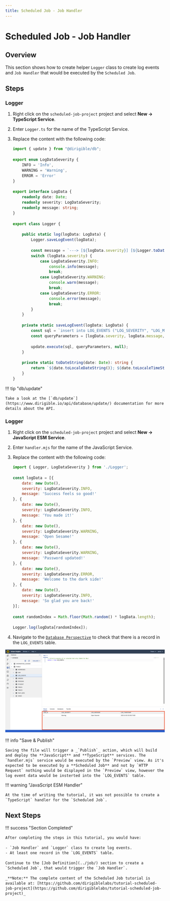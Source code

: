 ```yaml
---
title: Scheduled Job - Job Handler
---
```


Scheduled Job - Job Handler
===

## Overview

This section shows how to create helper `Logger` class to create log events and `Job Handler` that would be executed by the `Scheduled Job`.

## Steps

### Logger

1. Right click on the `scheduled-job-project` project and select **New &#8594; TypeScript Service**.
1. Enter `Logger.ts` for the name of the TypeScript Service.
1. Replace the content with the following code:

    ```ts
    import { update } from "@dirigible/db";

    export enum LogDataSeverity {
        INFO = 'Info',
        WARNING = 'Warning',
        ERROR = 'Error'
    }

    export interface LogData {
        readonly date: Date;
        readonly severity: LogDataSeverity;
        readonly message: string;
    }

    export class Logger {

        public static log(logData: LogData) {
            Logger.saveLogEvent(logData);

            const message = `---> [${logData.severity}] [${Logger.toDateString(logData.date)}]: ${logData.message} <---`;
            switch (logData.severity) {
                case LogDataSeverity.INFO:
                    console.info(message);
                    break;
                case LogDataSeverity.WARNING:
                    console.warn(message);
                    break;
                case LogDataSeverity.ERROR:
                    console.error(message);
                    break;
            }
        }

        private static saveLogEvent(logData: LogData) {
            const sql = `insert into LOG_EVENTS ("LOG_SEVERITY", "LOG_MESSAGE", "LOG_TIMESTAMP") values (?, ?, ?)`;
            const queryParameters = [logData.severity, logData.message, logData.date];

            update.execute(sql, queryParameters, null);
        }

        private static toDateString(date: Date): string {
            return `${date.toLocaleDateString()}; ${date.toLocaleTimeString()}`;
        }
    }
    ```

!!! tip "db/update"

    Take a look at the [`db/update`](https://www.dirigible.io/api/database/update/) documentation for more details about the API.

### Logger

1. Right click on the `scheduled-job-project` project and select **New &#8594; JavaScript ESM Service**.
1. Enter `handler.mjs` for the name of the JavaScript Service.
1. Replace the content with the following code:

    ```js
    import { Logger, LogDataSeverity } from './Logger';

    const logData = [{
        date: new Date(),
        severity: LogDataSeverity.INFO,
        message: 'Success feels so good!'
    }, {
        date: new Date(),
        severity: LogDataSeverity.INFO,
        message: 'You made it!'
    }, {
        date: new Date(),
        severity: LogDataSeverity.WARNING,
        message: 'Open Sesame!'
    }, {
        date: new Date(),
        severity: LogDataSeverity.WARNING,
        message: 'Password updated!'
    }, {
        date: new Date(),
        severity: LogDataSeverity.ERROR,
        message: 'Welcome to the dark side!'
    }, {
        date: new Date(),
        severity: LogDataSeverity.INFO,
        message: 'So glad you are back!'
    }];

    const randomIndex = Math.floor(Math.random() * logData.length);

    Logger.log(logData[randomIndex]);
    ```

1. Navigate to the [`Database Perspective`](/help/development/ide/perspectives/database/) to check that there is a record in the `LOG_EVENTS` table.

![Handler Execution](handler-execution.png)

!!! info "Save & Publish"
    
	Saving the file will trigger a _`Publish`_ action, which will build and deploy the **JavaScript** and **TypeScript** services. The `handler.mjs` service would be executed by the `Preview` view. As it's expected to be executed by a **Scheduled Job** and not by `HTTP Request` nothing would be displayed in the `Preview` view, however the log event data would be insterted into the `LOG_EVENTS` table.


!!! warning "JavaScript ESM Handler"

    At the time of writing the tutorial, it was not possible to create a `TypeScript` handler for the `Scheduled Job`.

## Next Steps

!!! success "Section Completed"

    After completing the steps in this tutorial, you would have:

    - `Job Handler` and `Logger` class to create log events.
    - At least one record in the `LOG_EVENTS` table.

    Continue to the [Job Definition](../job/) section to create a `Scheduled Job`, that would trigger the `Job Handler`.

    _**Note:** The complete content of the Scheduled Job tutorial is available at: [https://github.com/dirigiblelabs/tutorial-scheduled-job-project](https://github.com/dirigiblelabs/tutorial-scheduled-job-project)_